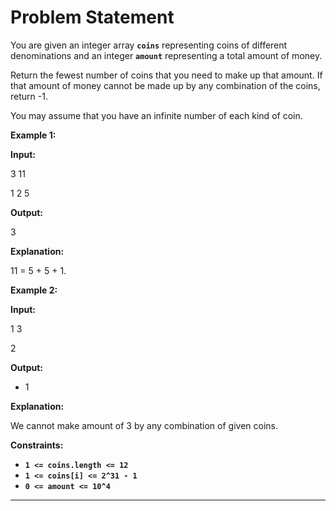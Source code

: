 # **Problem Statement**

You are given an integer array **`coins`** representing coins of different denominations and an integer **`amount`** representing a total amount of money.

Return the fewest number of coins that you need to make up that amount. If that amount of money cannot be made up by any combination of the coins, return -1.

You may assume that you have an infinite number of each kind of coin.

**Example 1:**

**Input:**

3 11

1 2 5

**Output:**

3

**Explanation:**

11 = 5 + 5 + 1.

**Example 2:**

**Input:**

1 3

2

**Output:**

- 1

**Explanation:**

We cannot make amount of 3 by any combination of given coins.

**Constraints:**

- **`1 <= coins.length <= 12`**
- **`1 <= coins[i] <= 2^31 - 1`**
- **`0 <= amount <= 10^4`**

---